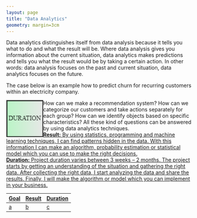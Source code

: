 ```yaml
---
layout: page
title: "Data Analytics"
geometry: margin=3cm
---
```


Data analytics distinguishes itself from data analysis because it tells you what to do and what the result will be. Where data analysis gives you information about the current situation, data analytics makes predictions and tells you what the result would be by taking a certain action. In other words: data analysis focuses on the past and current situation, data analytics focuses on the future.

The case below is an example how to predict churn for recurring customers within an electricity company.

<img src="/images/goal.png" align="left" width="100px"/> How can we make a recommendation system? How can we categorize our customers and take actions separately for each group? How can we identify objects based on specific characteristics? All these kind of questions can be answered by using data analytics techniques. <br>
<u><u> <b> Result:</b> </u> By using statistics, programming and machine learning techniques, I can find patterns hidden in the data. With this information I can make an algorithm, probability estimation or statistical model which you can use to make the right decisions. <br>
<u> **Duration:** </u>   Project duration varies between 3 weeks – 2 months. The project starts by getting an understanding of the situation and gathering the right data. After collecting the right data, I start analyzing the data and share the results. Finally, I will make the algorithm or model which you can implement in your business.


| Goal | Result | Duration |
|--- | --- | --- |
|a | b | c |
